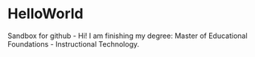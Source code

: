 # HelloWorld
Sandbox for github - Hi!
I am finishing my degree: Master of Educational Foundations - Instructional Technology.

